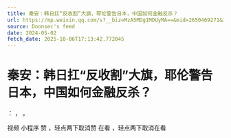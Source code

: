 ```yaml
---
title: 秦安：韩日扛“反收割”大旗，耶伦警告日本，中国如何金融反杀？
url: https://mp.weixin.qq.com/s?__biz=MzA5MDg1MDUyMA==&mid=2650469271&idx=2&sn=d2bfb27d805de59d3dd9f8ea05673cde
source: Doonsec's feed
date: 2024-05-02
fetch_date: 2025-10-06T17:13:42.772045
---
```


# 秦安：韩日扛“反收割”大旗，耶伦警告日本，中国如何金融反杀？

：
，
。

视频
小程序
赞
，轻点两下取消赞
在看
，轻点两下取消在看